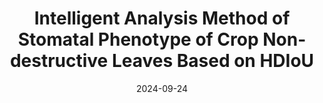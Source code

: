 ---
title: "Intelligent Analysis Method of Stomatal Phenotype of Crop Non-destructive Leaves Based on HDIoU"
collection: patents
# permalink: /patents/2024-HDIoU
excerpt: |
    <p style="font-size: 16px; margin: 5px 0 0 20px; margin-left: 0px; color: #666; text-align: justify;">
        In this invention, we design a triphasic Hellinger Distance based Intersection over Union (HDIoU) for oriented bounding boxes, and apply it to train YOLOv8-OBB on non-destructive leaf stomatal images. HDIoU models each oriented bounding box as a 2D normal distribution and computes the triphasic Hellinger distance between predicted and ground-truth distributions as the box regression loss. It enables models to focus on different objectives at different training periods: in the first phase, the goal is to quickly move the predicted box close to the target; in the second phase, the emphasis shifts to maximizing the overlap between the predicted and ground-truth boxes; in the third phase, the model additionally fine-tunes the predicted box dimensions to closely match the target box’s length and width. The triphasic mechanism does not require manually splitting the training, but leverages a dynamic indicator to automatically determine the current optimization focus during training, allowing the loss function to continuously transition within a single unified learning process. This design enables the model to progressively refine predicted boxes by adjusting its attention—from general proximity to precise alignment of orientation and shape—without interrupting training. Moreover, HDIoU is scale-invariant, making it particularly well-suited for accurately detecting small objects such as stomata.
    </p>
link: 'https://patents.google.com/patent/CN118691972A/en'
date: 2024-09-24
prefix-venue: 'Henan University'
venue: 'CN118691972A'
inventors: "Lichao Peng, Meng’en Qin, Xiaohui Yang, Chen Miao, Yanfeng Sun"
---